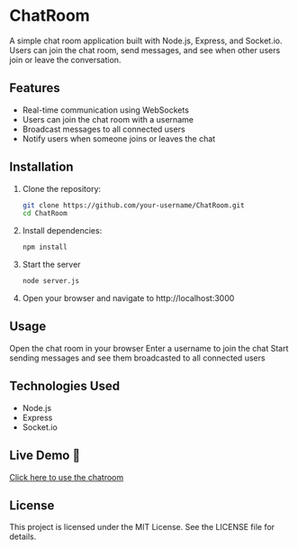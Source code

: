 # ChatRoom

A simple chat room application built with Node.js, Express, and Socket.io. Users can join the chat room, send messages, and see when other users join or leave the conversation.

## Features

- Real-time communication using WebSockets
- Users can join the chat room with a username
- Broadcast messages to all connected users
- Notify users when someone joins or leaves the chat

## Installation

1. Clone the repository:
   ```sh
   git clone https://github.com/your-username/ChatRoom.git
   cd ChatRoom

2. Install dependencies:
   ```sh
   npm install
   
3. Start the server
   ```sh
   node server.js

4. Open your browser and navigate to http://localhost:3000

## Usage
Open the chat room in your browser
Enter a username to join the chat
Start sending messages and see them broadcasted to all connected users

## Technologies Used
- Node.js
- Express
- Socket.io

## Live Demo 🚀  
[Click here to use the chatroom](https://chatroom-ct7z.onrender.com)

## License
This project is licensed under the MIT License. See the LICENSE file for details.
